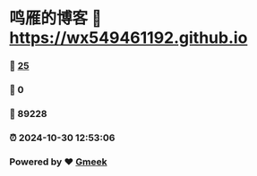 # 鸣雁的博客 :link: https://wx549461192.github.io 
### :page_facing_up: [25](https://wx549461192.github.io/tag.html) 
### :speech_balloon: 0 
### :hibiscus: 89228 
### :alarm_clock: 2024-10-30 12:53:06 
### Powered by :heart: [Gmeek](https://github.com/Meekdai/Gmeek)
